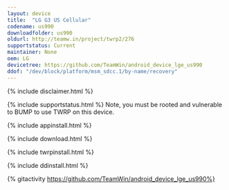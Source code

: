 ```yaml
---
layout: device
title:  "LG G3 US Cellular"
codename: us990
downloadfolder: us990
oldurl: http://teamw.in/project/twrp2/276
supportstatus: Current
maintainer: None
oem: LG
devicetree: https://github.com/TeamWin/android_device_lge_us990
ddof: "/dev/block/platform/msm_sdcc.1/by-name/recovery"
---
```


{% include disclaimer.html %}

{% include supportstatus.html %}
Note, you must be rooted and vulnerable to BUMP to use TWRP on this device.

{% include appinstall.html %}

{% include download.html %}

{% include twrpinstall.html %}

{% include ddinstall.html %}

{% gitactivity  https://github.com/TeamWin/android_device_lge_us990%}
